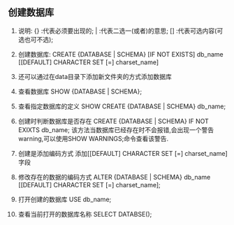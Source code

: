 ## 创建数据库
1. 说明:
{} :代表必须要出现的;
|  :代表二选一(或者)的意思;
[] :代表可选内容(可选也可不选);

2. 创建数据库:
CREATE {DATABASE | SCHEMA} [IF NOT EXISTS] db_name [[DEFAULT] CHARACTER SET [=] charset_name]

3. 还可以通过在data目录下添加新文件夹的方式添加数据库

4. 查看数据库
SHOW {DATABASE | SCHEMA};

5. 查看指定数据库的定义
SHOW CREATE {DATABASE | SCHEMA} db_name;

6. 创建时判断数据库是否存在
CREATE {DATABASE | SCHEMA} IF NOT EXIXTS db_name;
该方法当数据库已经存在时不会报错,会出现一个警告warning,可以使用SHOW WARNINGS;命令查看该警告.

7. 创建是添加编码方式
添加[[DEFAULT] CHARACTER SET [=] charset_name]字段

8. 修改存在的数据的编码方式
ALTER {DATABASE | SCHEMA} db_name [[DEFAULT] CHARACTER SET [=] charset_name];

9. 打开创建的数据库
USE db_name;

10. 查看当前打开的数据库名称
SELECT DATABSE();

